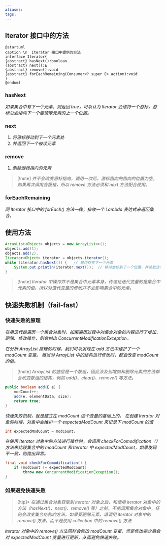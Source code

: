 ```yaml
---
aliases: 
tags: 
---
```


## Iterator 接口中的方法

```plantuml
@startuml
caption \n  Iterator 接口中提供的方法
interface Iterator{
{abstract} hasNext():boolean
{abstract} next():E
{abstract} remove():void
{abstract} forEachRemaining(Consumer<? super E> action):void
}
@enduml
```

### hasNext

_如果集合中有下一个元素，则返回 true，可以认为 Iterator 会维持一个游标，游标总会指向下一个要读取元素的上一个位置。_

### next

1. _将游标移动到下一个元素处_
2. _并返回下一个被读元素_

### remove

1. _删除游标指向的元素_

> [!note] _并不会改变游标指向，调用一次后，游标指向的指向的位置为空，如果再次调用会报错，所以 remove 方法必须和 next 方法配合使用。_

### forEachRemaining

_同 Iterator 接口中的 forEach() 方法一样，接收一个 Lambda 表达式来遍历集合。_

## 使用方法

```java
ArrayList<Object> objects = new ArrayList<>();  
objects.add(1);  
objects.add(2);
Iterator<Object> iterator = objects.iterator();  
while (iterator.hasNext()) {   // 是否存在下一个元素
    System.out.println(iterator.next());  // 移动游标到下一个位置，并读取该值
}
```

> [!note] _Iterator 中操作并不是集合中元素本身，传递给迭代变量的是集合中元素的值，所以对迭代变量的修改并不会影响集合中的元素。_

## 快速失败机制（fail-fast）

### 快速失败的原理

_在用迭代器遍历一个集合对象时，如果遍历过程中对集合对象的内容进行了增加、删除、修改操作，则会抛出 ConcurrentModificationException。_

_在分析 ArrayList 原理的时候，我们可以发现在 add 方法中维护了一个 modCount 变量。_
_每当对 ArrayList 中的结构进行修改时，都会改变 modCount 的值。_

> [!note] _ArrayList 的底层是一个数组，因此涉及到增加和删除元素的方法都会改变数组的结构，例如 add()、clear()、remove() 等方法。_

```java
public boolean add(E e) {  
    modCount++;  
    add(e, elementData, size);  
    return true;  
}
```

_快速失败机制，就是建立在 modCount 这个变量的基础上的。_
_在创建 Iterator 对象的时候，对象中会维护一个 expectedModCount 来记录下 modCount 的值_

```java
int expectedModCount = modCount;
```

_在使用 Iterator 对象中的方法进行操作时，会调用 checkForComodification（）方法来比较集合中的 modCount 和 Iterator 中 expectedModCount，如果发现不一致，则抛出异常。_

```java
final void checkForComodification() {  
    if (modCount != expectedModCount)  
        throw new ConcurrentModificationException();  
}
```

### 如果避免快速失败

> [!tip]+
> _在通过集合对象获取到 iterator 对象之后，和使用 iterator 对象中的方法（hasNext()、next()、remove() 等）之前，不能调用集合对象中，任何会改变集合结构的方法，如果要删除元素，请调用 iterator 对象中的 remove() 方法，而不是使用 collection 中的 remove() 方法._

_iterator 对象中的 remove() 方法同样会修改 modCount 变量，但是修改完之后会对 expectedModCount 变量进行更新，从而避免快速失败。_
